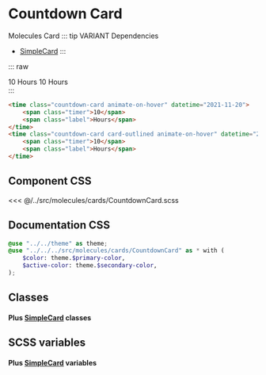# Countdown Card
<Badge type="tip">Molecules</Badge> <Badge type="info">Card</Badge>
::: tip VARIANT Dependencies
- [SimpleCard](/molecules/cards/SimpleCard.md)
:::

::: raw
<div class="dev-section">
    <time class="countdown-card animate-on-hover" datetime="2021-11-20">
        <span class="timer">10</span>
        <span class="label">Hours</span>
    </time>
    <time class="countdown-card card-outlined animate-on-hover" datetime="2021-11-20">
        <span class="timer">10</span>
        <span class="label">Hours</span>
    </time>
</div>
:::

```html
<time class="countdown-card animate-on-hover" datetime="2021-11-20">
    <span class="timer">10</span>
    <span class="label">Hours</span>
</time>
<time class="countdown-card card-outlined animate-on-hover" datetime="2021-11-20">
    <span class="timer">10</span>
    <span class="label">Hours</span>
</time>
```

## Component CSS

<<< @/../src/molecules/cards/CountdownCard.scss

## Documentation CSS

```scss
@use "../../theme" as theme;
@use "../../../src/molecules/cards/CountdownCard" as * with (
    $color: theme.$primary-color,
    $active-color: theme.$secondary-color,
);
```


## Classes
#### Plus [SimpleCard](/molecules/cards/SimpleCard.md) classes

## SCSS variables
#### Plus [SimpleCard](/molecules/cards/SimpleCard.md) variables


<style lang="scss">
@use "../docs/theme" as theme;
@use "../src/molecules/cards/CountdownCard" with (
    $color: theme.$primary-color,
    $active-color: theme.$secondary-color,
);
</style>